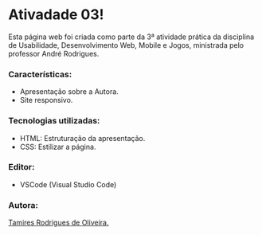 # Ativadade 03!
Esta página web foi criada como parte da 3ª atividade prática da disciplina de Usabilidade, Desenvolvimento Web, Mobile e Jogos, ministrada pelo professor André Rodrigues.

### Características:

- Apresentação sobre a Autora.
- Site responsivo.

### Tecnologias utilizadas:

- HTML: Estruturação da apresentação.
- CSS: Estilizar a página.

### Editor:
 
 - VSCode (Visual Studio Code)

### Autora:
[Tamires Rodrigues de Oliveira.](https://www.linkedin.com/in/tamires-rodrigues-b2247b1a2?lipi=urn%3Ali%3Apage%3Ad_flagship3_profile_view_base_contact_details%3BMM3Wz%2FiJS2eh47utAVnqbg%3D%3D) 

